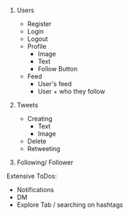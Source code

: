 1. Users
    - Register
    - Login
    - Logout
    - Profile
        - Image
        - Text 
        - Follow Button
    - Feed
        - User's feed
        - User + who they follow

2. Tweets
    - Creating
        - Text
        - Image
    - Delete
    - Retweeting

3. Following/ Follower



Extensive ToDos:
- Notifications
- DM
- Explore Tab / searching on hashtags